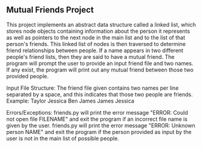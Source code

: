 Mutual Friends Project
-----------------------

This project implements an abstract data structure called a linked list, which stores node objects containing information about the person it represents as well as pointers to the next node in the main list and to the list of that person's friends. This linked list of nodes is then traversed to determine friend relationships between people. If a name appears in two different people's friend lists, then they are said to have a mutual friend. The program will prompt the user to provide an input friend file and two names. If any exist, the program will print out any mutual friend between those two provided people.

Input File Structure:
  The friend file given contains two names per line separated by a space, and this indicates that those two people are friends. 
  Example:
    Taylor Jessica
    Ben James
    James Jessica
  
Errors/Exceptions:
  friends.py will print the error message "ERROR: Could not open file FILENAME" and exit the program if an incorrect file name is given by
  the user.
  friends.py will print the error message "ERROR: Unknown person NAME" and exit the program if the person provided as input by the user is
  not in the main list of possible people.
  

